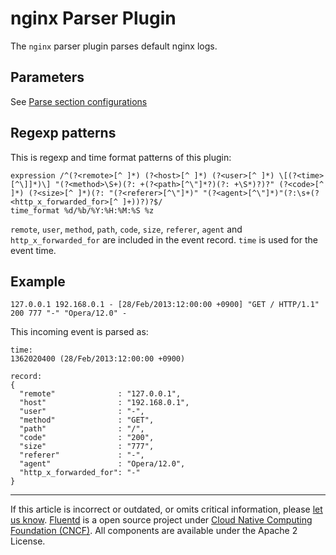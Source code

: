 # nginx Parser Plugin

The `nginx` parser plugin parses default nginx logs.


## Parameters

See [Parse section configurations](/configuration/parse-section.md)


## Regexp patterns

This is regexp and time format patterns of this plugin:

``` {.CodeRay}
expression /^(?<remote>[^ ]*) (?<host>[^ ]*) (?<user>[^ ]*) \[(?<time>[^\]]*)\] "(?<method>\S+)(?: +(?<path>[^\"]*?)(?: +\S*)?)?" (?<code>[^ ]*) (?<size>[^ ]*)(?: "(?<referer>[^\"]*)" "(?<agent>[^\"]*)"(?:\s+(?<http_x_forwarded_for>[^ ]+))?)?$/
time_format %d/%b/%Y:%H:%M:%S %z
```

`remote`, `user`, `method`, `path`, `code`, `size`, `referer`, `agent`
and `http_x_forwarded_for` are included in the event record. `time` is
used for the event time.


## Example

``` {.CodeRay}
127.0.0.1 192.168.0.1 - [28/Feb/2013:12:00:00 +0900] "GET / HTTP/1.1" 200 777 "-" "Opera/12.0" -
```

This incoming event is parsed as:

``` {.CodeRay}
time:
1362020400 (28/Feb/2013:12:00:00 +0900)

record:
{
  "remote"              : "127.0.0.1",
  "host"                : "192.168.0.1",
  "user"                : "-",
  "method"              : "GET",
  "path"                : "/",
  "code"                : "200",
  "size"                : "777",
  "referer"             : "-",
  "agent"               : "Opera/12.0",
  "http_x_forwarded_for": "-"
}
```


------------------------------------------------------------------------

If this article is incorrect or outdated, or omits critical information, please [let us know](https://github.com/fluent/fluentd-docs/issues?state=open).
[Fluentd](http://www.fluentd.org/) is a open source project under [Cloud Native Computing Foundation (CNCF)](https://cncf.io/). All components are available under the Apache 2 License.
